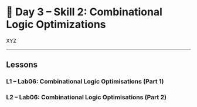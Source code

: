 # 🔹 Day 3 – Skill 2: Combinational Logic Optimizations

XYZ

---

## Lessons

### L1 – Lab06: Combinational Logic Optimisations (Part 1)

### L2 – Lab06: Combinational Logic Optimisations (Part 2)
